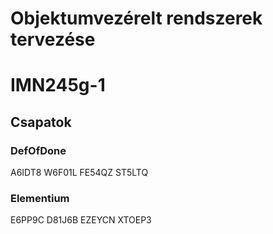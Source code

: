 # Objektumvezérelt rendszerek tervezése
# IMN245g-1

## Csapatok

### DefOfDone
A6IDT8
W6F01L
FE54QZ
ST5LTQ

### Elementium
E6PP9C
D81J6B
EZEYCN
XTOEP3
